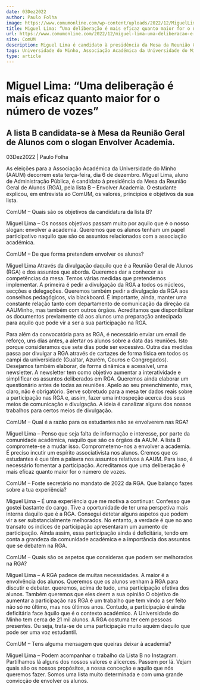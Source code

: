 ```yaml
---
date: 03Dez2022
author: Paulo Folha
image: https://www.comumonline.com/wp-content/uploads/2022/12/MiguelLima-1500x1000.jpg
title: Miguel Lima: “Uma deliberação é mais eficaz quanto maior for o número de vozes”
url: https://www.comumonline.com/2022/12/miguel-lima-uma-deliberacao-e-mais-eficaz-quanto-maior-for-o-numero-de-vozes/
site: ComUM
description: Miguel Lima é candidato à presidência da Mesa da Reunião Geral de Alunos, pela lista B. As eleições da AAUM ocorrem na próxima terça-feira.
tags: Universidade do Minho, Associação Académica da Universidade do Minho (AAUM), Mesa da Reunião Geral de Alunos, Miguel Lima, Eleições AAUM 2022, Envolver Academia
type: article
---
```



# Miguel Lima: “Uma deliberação é mais eficaz quanto maior for o número de vozes”

## A lista B candidata-se à Mesa da Reunião Geral de Alunos com o slogan Envolver Academia.

03Dez2022 | Paulo Folha

As eleições para a Associação Académica da Universidade do Minho (AAUM) decorrem esta terça-feira, dia 6 de dezembro. Miguel Lima, aluno de Administração Pública, é candidato à presidência da Mesa da Reunião Geral de Alunos (RGA), pela lista B – Envolver Academia. O estudante explicou, em entrevista ao ComUM, os valores, princípios e objetivos da sua lista.

ComUM – Quais são os objetivos da candidatura da lista B?

Miguel Lima – Os nossos objetivos passam muito por aquilo que é o nosso slogan: envolver a academia. Queremos que os alunos tenham um papel participativo naquilo que são os assuntos relacionados com a associação académica.

ComUM – De que forma pretendem envolver os alunos?

Miguel Lima Através da divulgação daquilo que é a Reunião Geral de Alunos (RGA) e dos assuntos que aborda. Queremos dar a conhecer as competências da mesa. Temos várias medidas que pretendemos implementar. A primeira é pedir a divulgação da RGA a todos os núcleos, secções e delegações. Queremos também pedir a divulgação da RGA aos conselhos pedagógicos, via blackboard. É importante, ainda, manter uma constante relação tanto com departamento de comunicação da direção da AAUMinho, mas também com outros órgãos. Acreditamos que disponibilizar os documentos previamente dá aos alunos uma preparação antecipada para aquilo que pode vir a ser a sua participação na RGA.

Para além da convocatória para as RGA, é necessário enviar um email de reforço, uns dias antes, a alertar os alunos sobre a data das reuniões. Isto porque consideramos que sete dias pode ser excessivo. Outra das medidas passa por divulgar a RGA através de cartazes de forma física em todos os campi da universidade (Gualtar, Azurém, Couros e Congregados). Desejamos também elaborar, de forma dinâmica e acessível, uma newsletter. A newsletter tem como objetivo aumentar a interatividade e simplificar os assuntos deliberados em RGA. Queremos ainda elaborar um questionário antes de todas as reuniões. Apelo ao seu preenchimento, mas, claro, não é obrigatório. Serve sobretudo para a mesa ter dados reais sobre a participação nas RGA e, assim, fazer uma introspeção acerca dos seus meios de comunicação e divulgação. A ideia é canalizar alguns dos nossos trabalhos para certos meios de divulgação.

ComUM – Qual é a razão para os estudantes não se envolverem nas RGA?

Miguel Lima – Penso que seja falta de informação e interesse, por parte da comunidade académica, naquilo que são os órgãos da AAUM. A lista B compromete-se a mudar isso. Comprometemo-nos a envolver a academia. É preciso incutir um espírito associativista nos alunos. Cremos que os estudantes é que têm a palavra nos assuntos relativos à AAUM. Para isso, é necessário fomentar a participação. Acreditamos que uma deliberação é mais eficaz quanto maior for o número de vozes.

ComUM – Foste secretário no mandato de 2022 da RGA. Que balanço fazes sobre a tua experiência?

Miguel Lima – É uma experiência que me motiva a continuar. Confesso que gostei bastante do cargo. Tive a oportunidade de ter uma perspetiva mais interna daquilo que é a RGA. Consegui detetar alguns aspetos que podem vir a ser substancialmente melhorados. No entanto, a verdade é que no ano transato os índices de participação apresentaram um aumento de participação. Ainda assim, essa participação ainda é deficitária, tendo em conta a grandeza da comunidade académica e a importância dos assuntos que se debatem na RGA.

ComUM – Quais são os aspetos que consideras que podem ser melhorados na RGA?

Miguel Lima – A RGA padece de muitas necessidades. A maior é a envolvência dos alunos. Queremos que os alunos venham à RGA para discutir e debater. queremos, acima de tudo, uma participação efetiva dos alunos. Também queremos que eles deem a sua opinião O objetivo de aumentar a participação nas RGA é um trabalho que tem vindo a ser feito não só no último, mas nos últimos anos. Contudo, a participação é ainda deficitária face àquilo que é o contexto académico. A Universidade do Minho tem cerca de 21 mil alunos. A RGA costuma ter cem pessoas presentes. Ou seja, trata-se de uma participação muito aquém daquilo que pode ser uma voz estudantil.

ComUM – Tens alguma mensagem que queiras deixar à academia?

Miguel Lima – Podem acompanhar o trabalho da Lista B no Instagram. Partilhamos lá alguns dos nossos valores e alicerces. Passem por lá. Vejam quais são os nossos propósitos, a nossa conceção e aquilo que nós queremos fazer. Somos uma lista muito determinada e com uma grande convicção de envolver os alunos.

